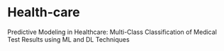 # Health-care
Predictive Modeling in Healthcare: Multi-Class Classification of Medical Test Results using ML and DL Techniques
